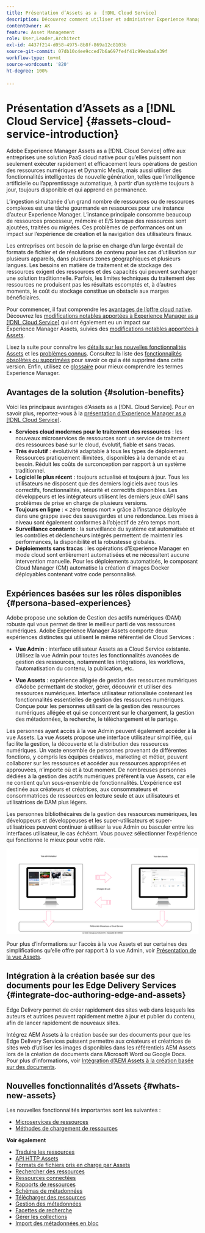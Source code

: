 ```yaml
---
title: Présentation d’Assets as a  [!DNL Cloud Service]
description: Découvrez comment utiliser et administrer Experience Manager Assets as a Cloud Service.
contentOwner: AK
feature: Asset Management
role: User,Leader,Architect
exl-id: 4437f214-d058-4975-8b8f-869a12c8103b
source-git-commit: 07db10c4ee9cced7b6a697fe4f41c99eaba6a39f
workflow-type: tm+mt
source-wordcount: '820'
ht-degree: 100%

---
```



# Présentation d’Assets as a [!DNL Cloud Service] {#assets-cloud-service-introduction}

<!-- Need review information from gklebus -->

Adobe Experience Manager Assets as a [!DNL Cloud Service] offre aux entreprises une solution PaaS cloud native pour qu’elles puissent non seulement exécuter rapidement et efficacement leurs opérations de gestion des ressources numériques et Dynamic Media, mais aussi utiliser des fonctionnalités intelligentes de nouvelle génération, telles que l’intelligence artificielle ou l’apprentissage automatique, à partir d’un système toujours à jour, toujours disponible et qui apprend en permanence.

L’ingestion simultanée d’un grand nombre de ressources ou de ressources complexes est une tâche gourmande en ressources pour une instance d’auteur Experience Manager. L’instance principale consomme beaucoup de ressources processeur, mémoire et E/S lorsque des ressources sont ajoutées, traitées ou migrées. Ces problèmes de performances ont un impact sur l’expérience de création et la navigation des utilisateurs finaux.

Les entreprises ont besoin de la prise en charge d’un large éventail de formats de fichier et de résolutions de contenu pour les cas d’utilisation sur plusieurs appareils, dans plusieurs zones géographiques et plusieurs langues. Les besoins en matière de traitement et de stockage des ressources exigent des ressources et des capacités qui peuvent surcharger une solution traditionnelle. Parfois, les limites techniques du traitement des ressources ne produisent pas les résultats escomptés et, à d’autres moments, le coût du stockage constitue un obstacle aux marges bénéficiaires.

Pour commencer, il faut comprendre les [avantages de l’offre cloud native](#solution-benefits). Découvrez les [modifications notables apportées à Experience Manager as a [!DNL Cloud Service]](/help/release-notes/aem-cloud-changes.md) qui ont également eu un impact sur Experience Manager Assets, suivies des [modifications notables apportées à Assets](/help/assets/assets-cloud-changes.md).

Lisez la suite pour connaître les [détails sur les nouvelles fonctionnalités Assets](#whats-new-assets) et les [problèmes connus](/help/release-notes/maintenance/latest.md). Consultez la liste des [fonctionnalités obsolètes ou supprimées](/help/release-notes/deprecated-removed-features.md) pour savoir ce qui a été supprimé dans cette version. Enfin, utilisez ce [glossaire](/help/overview/terminology.md) pour mieux comprendre les termes Experience Manager.

## Avantages de la solution {#solution-benefits}

Voici les principaux avantages d’Assets as a [!DNL Cloud Service]. Pour en savoir plus, reportez-vous à la [présentation d’Experience Manager as a [!DNL Cloud Service]](/help/overview/introduction.md).

* **Services cloud modernes pour le traitement des ressources** : les nouveaux microservices de ressources sont un service de traitement des ressources basé sur le cloud, évolutif, fiable et sans tracas.
* **Très évolutif** : évolutivité adaptable à tous les types de déploiement. Ressources pratiquement illimitées, disponibles à la demande et au besoin. Réduit les coûts de surconception par rapport à un système traditionnel.
* **Logiciel le plus récent** : toujours actualisé et toujours à jour. Tous les utilisateurs ne disposent que des derniers logiciels avec tous les correctifs, fonctionnalités, sécurité et correctifs disponibles. Les développeurs et les intégrateurs utilisent les derniers jeux d’API sans problèmes de prise en charge de plusieurs versions.
* **Toujours en ligne** : « zéro temps mort » grâce à l’instance déployée dans une grappe avec des sauvegardes et une redondance. Les mises à niveau sont également conformes à l’objectif de zéro temps mort.
* **Surveillance constante** : la surveillance du système est automatisée et les contrôles et déclencheurs intégrés permettent de maintenir les performances, la disponibilité et la robustesse globales.
* **Déploiements sans tracas** : les opérations d’Experience Manager en mode cloud sont entièrement automatisées et ne nécessitent aucune intervention manuelle. Pour les déploiements automatisés, le composant Cloud Manager (CM) automatise la création d’images Docker déployables contenant votre code personnalisé.

## Expériences basées sur les rôles disponibles {#persona-based-experiences}

Adobe propose une solution de Gestion des actifs numériques (DAM) robuste qui vous permet de tirer le meilleur parti de vos ressources numériques. Adobe Experience Manager Assets comporte deux expériences distinctes qui utilisent le même référentiel de Cloud Services :

* **Vue Admin** : interface utilisateur Assets as a Cloud Service existante. Utilisez la vue Admin pour toutes les fonctionnalités avancées de gestion des ressources, notamment les intégrations, les workflows, l’automatisation du contenu, la publication, etc.

* **Vue Assets** : expérience allégée de gestion des ressources numériques d’Adobe permettant de stocker, gérer, découvrir et utiliser des ressources numériques. Interface utilisateur rationalisée contenant les fonctionnalités essentielles de gestion des ressources numériques. Conçue pour les personnes utilisant de la gestion des ressources numériques allégée et qui se concentrent sur le chargement, la gestion des métadonnées, la recherche, le téléchargement et le partage.

Les personnes ayant accès à la vue Admin peuvent également accéder à la vue Assets. La vue Assets propose une interface utilisateur simplifiée, qui facilite la gestion, la découverte et la distribution des ressources numériques. Un vaste ensemble de personnes provenant de différentes fonctions, y compris les équipes créatives, marketing et métier, peuvent collaborer sur les ressources et accéder aux ressources appropriées et approuvées, n’importe où et à tout moment. De nombreuses personnes dédiées à la gestion des actifs numériques préfèrent la vue Assets, car elle ne contient qu’un sous-ensemble de fonctionnalités. L’expérience est destinée aux créateurs et créatrices, aux consommateurs et consommatrices de ressources en lecture seule et aux utilisateurs et utilisatrices de DAM plus légers.

Les personnes bibliothécaires de la gestion des ressources numériques, les développeurs et développeuses et les super-utilisateurs et super-utilisatrices peuvent continuer à utiliser la vue Admin ou basculer entre les interfaces utilisateur, le cas échéant. Vous pouvez sélectionner l’expérience qui fonctionne le mieux pour votre rôle.

![add-tags](assets/newui-overview.svg)

Pour plus d’informations sur l’accès à la vue Assets et sur certaines des simplifications qu’elle offre par rapport à la vue Admin, voir [Présentation de la vue Assets](/help/assets/assets-view-introduction.md).

## Intégration à la création basée sur des documents pour les Edge Delivery Services {#integrate-doc-authoring-edge-and-assets}

Edge Delivery permet de créer rapidement des sites web dans lesquels les auteurs et autrices peuvent rapidement mettre à jour et publier du contenu, afin de lancer rapidement de nouveaux sites.

Intégrez AEM Assets à la création basée sur des documents pour que les Edge Delivery Services puissent permettre aux créateurs et créatrices de sites web d’utiliser les images disponibles dans les référentiels AEM Assets lors de la création de documents dans Microsoft Word ou Google Docs. Pour plus d’informations, voir [Intégration d’AEM Assets à la création basée sur des documents](/help/edge/using.md#integrate-assets-edge).

## Nouvelles fonctionnalités d’Assets {#whats-new-assets}

Les nouvelles fonctionnalités importantes sont les suivantes :

* [Microservices de ressources](/help/assets/asset-microservices-overview.md)
* [Méthodes de chargement de ressources](/help/assets/add-assets.md)

**Voir également**

* [Traduire les ressources](translate-assets.md)
* [API HTTP Assets](mac-api-assets.md)
* [Formats de fichiers pris en charge par Assets](file-format-support.md)
* [Rechercher des ressources](search-assets.md)
* [Ressources connectées](use-assets-across-connected-assets-instances.md)
* [Rapports de ressources](asset-reports.md)
* [Schémas de métadonnées](metadata-schemas.md)
* [Télécharger des ressources](download-assets-from-aem.md)
* [Gestion des métadonnées](manage-metadata.md)
* [Facettes de recherche](search-facets.md)
* [Gérer les collections](manage-collections.md)
* [Import des métadonnées en bloc](metadata-import-export.md)
